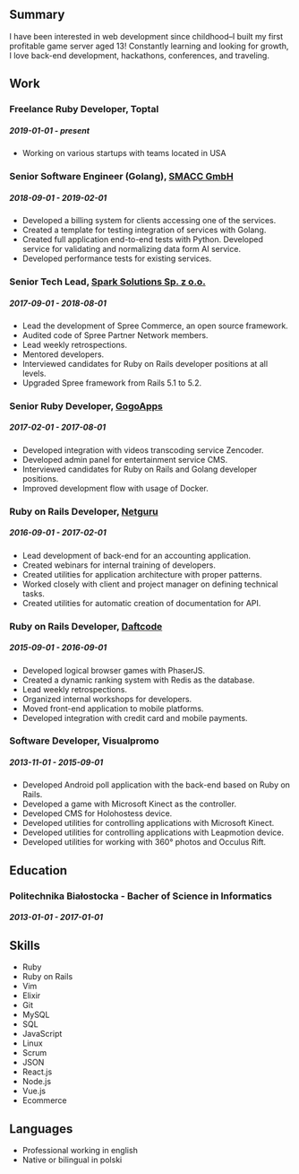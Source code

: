 ## Summary

I have been interested in web development since childhood–I built my first profitable game server aged 13! Constantly learning and looking for growth, I love back-end development, hackathons, conferences, and traveling.

## Work

### Freelance Ruby Developer, Toptal
##### 2019-01-01  - present

- Working on various startups with teams located in USA


### Senior Software Engineer (Golang), [SMACC GmbH](http://smacc.io)
##### 2018-09-01 - 2019-02-01


- Developed a billing system for clients accessing one of the services.
- Created a template for testing integration of services with Golang.
- Created full application end-to-end tests with Python.
Developed service for validating and normalizing data form AI service.
- Developed performance tests for existing services.

### Senior Tech Lead, [Spark Solutions Sp. z o.o.](https://sparksolutions.co)
##### 2017-09-01 - 2018-08-01


- Lead the development of Spree Commerce, an open source framework.
- Audited code of Spree Partner Network members.
- Lead weekly retrospections.
- Mentored developers.
- Interviewed candidates for Ruby on Rails developer positions at all levels.
- Upgraded Spree framework from Rails 5.1 to 5.2.

### Senior Ruby Developer, [GogoApps](https://gogoapps.io)
##### 2017-02-01 - 2017-08-01


- Developed integration with videos transcoding service Zencoder.
- Developed admin panel for entertainment service CMS.
- Interviewed candidates for Ruby on Rails and Golang developer positions.
- Improved development flow with usage of Docker.

### Ruby on Rails Developer, [Netguru](http://netguru.com)
##### 2016-09-01 - 2017-02-01


- Lead development of back-end for an accounting application.
- Created webinars for internal training of developers.
- Created utilities for application architecture with proper patterns.
- Worked closely with client and project manager on defining technical tasks.
- Created utilities for automatic creation of documentation for API.

### Ruby on Rails Developer, [Daftcode](http://daftcode.pl)
##### 2015-09-01 - 2016-09-01


- Developed logical browser games with PhaserJS.
- Created a dynamic ranking system with Redis as the database.
- Lead weekly retrospections.
- Organized internal workshops for developers.
- Moved front-end application to mobile platforms.
- Developed integration with credit card and mobile payments.

### Software Developer, Visualpromo
##### 2013-11-01 - 2015-09-01


- Developed Android poll application with the back-end based on Ruby on Rails.
- Developed a game with Microsoft Kinect as the controller.
- Developed CMS for Holohostess device.
- Developed utilities for controlling applications with Microsoft Kinect.
- Developed utilities for controlling applications with Leapmotion device.
- Developed utilities for working with 360° photos and Occulus Rift.



## Education

### Politechnika Białostocka - Bacher of Science in Informatics
##### 2013-01-01 - 2017-01-01





## Skills

* Ruby
* Ruby on Rails
* Vim
* Elixir
* Git
* MySQL
* SQL
* JavaScript
* Linux
* Scrum
* JSON
* React.js
* Node.js
* Vue.js
* Ecommerce

## Languages

* Professional working in english
* Native or bilingual in polski


